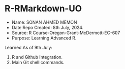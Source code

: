 # R-RMarkdown-UO

- Name: SONAN AHMED MEMON
- Date Repo Created: 8th July, 2024.
- Source: R Course-Oregon-Grant-McDermott-EC-607
- Purpose: Learning Advanced R.

Learned As of 9th July:

1. R and Github Integration.
2. Main Git shell commands.








